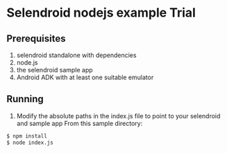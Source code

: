 # Selendroid nodejs example Trial

## Prerequisites

1. selendroid standalone with dependencies
2. node.js
3. the selendroid sample app
4. Android ADK with at least one suitable emulator

## Running

1. Modify the absolute paths in the index.js file to point to your selendroid and sample app
From this sample directory:

```bash
$ npm install
$ node index.js
```